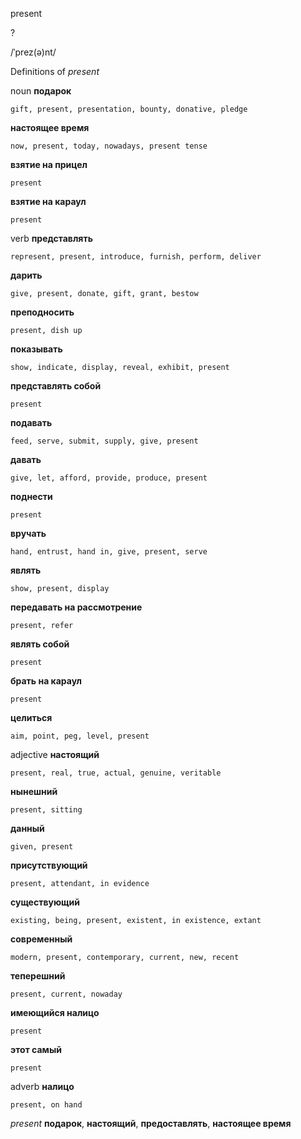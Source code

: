 present

?

/ˈprez(ə)nt/

Definitions of _present_

noun
**подарок**

    gift, present, presentation, bounty, donative, pledge
**настоящее время**

    now, present, today, nowadays, present tense
**взятие на прицел**

    present
**взятие на караул**

    present

verb
**представлять**

    represent, present, introduce, furnish, perform, deliver
**дарить**

    give, present, donate, gift, grant, bestow
**преподносить**

    present, dish up
**показывать**

    show, indicate, display, reveal, exhibit, present
**представлять собой**

    present
**подавать**

    feed, serve, submit, supply, give, present
**давать**

    give, let, afford, provide, produce, present
**поднести**

    present
**вручать**

    hand, entrust, hand in, give, present, serve
**являть**

    show, present, display
**передавать на рассмотрение**

    present, refer
**являть собой**

    present
**брать на караул**

    present
**целиться**

    aim, point, peg, level, present

adjective
**настоящий**

    present, real, true, actual, genuine, veritable
**нынешний**

    present, sitting
**данный**

    given, present
**присутствующий**

    present, attendant, in evidence
**существующий**

    existing, being, present, existent, in existence, extant
**современный**

    modern, present, contemporary, current, new, recent
**теперешний**

    present, current, nowaday
**имеющийся налицо**

    present
**этот самый**

    present

adverb
**налицо**

    present, on hand

_present_
**подарок**, **настоящий**, **предоставлять**, **настоящее время**